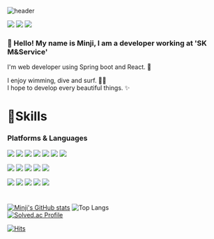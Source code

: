 <!--
**minji428/minji428** is a ✨ _special_ ✨ repository because its `README.md` (this file) appears on your GitHub profile.

Here are some ideas to get you started:

- 🔭 I’m currently working on ...
- 🌱 I’m currently learning ...
- 👯 I’m looking to collaborate on ...
- 🤔 I’m looking for help with ...
- 💬 Ask me about ...
- 📫 How to reach me: ...
- 😄 Pronouns: ...
- ⚡ Fun fact: ...

### Hi there 👋
-->

![header](https://capsule-render.vercel.app/api?type=slice&color=gradient&height=160&section=header&text=MinJi%20Park&fontAlign=50&fontAlignY=70&fontSize=90&fontColor=000000)

<!-- Notion -->
<a href="https://sulfuric-tin-0be.notion.site/283fe820d65e417693805e57f34bc4f9" target="_blank"><img src="https://img.shields.io/badge/Notion-000000?style=for-the-badge&logo=Notion&logoColor=white"/></a>
<a target="_blank" href="mailto:alswl980428@gmail.com"><img src="https://img.shields.io/badge/gamil-EA4335?style=for-the-badge&logo=gmail&logoColor=white"></a>
<img src="https://img.shields.io/badge/minji_428-E4405F?style=for-the-badge&logo=instagram&logoColor=white">


### 👋 Hello! My name is Minji, I am a developer working at 'SK M&Service'<br/>

I'm web developer using Spring boot and React. 💖

I enjoy wimming, dive and surf. 🏄‍♀️ <br/>
I hope to develop every beautiful things. ✨



<!-- Skill -->
# 💪Skills
### Platforms & Languages
<!-- Spring, Spring boot, React, Node.js, Redis, RabbitMq, Yarn -->
<img src="https://img.shields.io/badge/Spring-6DB33F?style=for-the-badge&logo=Spring&logoColor=white"> <img src="https://img.shields.io/badge/springboot-6DB33F?style=for-the-badge&logo=springboot&logoColor=white">
<img src="https://img.shields.io/badge/react-61DAFB?style=for-the-badge&logo=react&logoColor=black">
<img src="https://img.shields.io/badge/node.js-339933?style=for-the-badge&logo=Node.js&logoColor=white">
<img src="https://img.shields.io/badge/Redis-DC382D?style=for-the-badge&logo=Redis&logoColor=white">
<img src="https://img.shields.io/badge/RabbitMQ-FF6600?style=for-the-badge&logo=RabbitMQ&logoColor=white">
<img src="https://img.shields.io/badge/Yarn-2C8EBB?style=for-the-badge&logo=Yarn&logoColor=white">
<br/>

<!-- TypeScript, Java, JavaScript, Python, Jquery -->
<img src="https://img.shields.io/badge/TypeScript-3178C6?style=for-the-badge&logo=TypeScript&logoColor=white"> <img src="https://img.shields.io/badge/java-007396?style=for-the-badge&logo=java&logoColor=white">
<img src="https://img.shields.io/badge/javascript-F7DF1E?style=for-the-badge&logo=javascript&logoColor=black">
<img src="https://img.shields.io/badge/python-3776AB?style=for-the-badge&logo=python&logoColor=white">
<img src="https://img.shields.io/badge/jquery-0769AD?style=for-the-badge&logo=jquery&logoColor=white">
<br/>

<!-- html5, css3, bootstrap, MySQL, Oracle -->
<img src="https://img.shields.io/badge/html5-E34F26?style=for-the-badge&logo=html5&logoColor=white"> <img src="https://img.shields.io/badge/css3-1572B6?style=for-the-badge&logo=css3&logoColor=white">
<img src="https://img.shields.io/badge/bootstrap-7952B3?style=for-the-badge&logo=bootstrap&logoColor=white">
<img src="https://img.shields.io/badge/MySQL-4479A1?style=for-the-badge&logo=MySQL&logoColor=white">
<img src="https://img.shields.io/badge/Oracle-F80000?style=for-the-badge&logo=Oracle&logoColor=white">
<br/>


#
<!-- GitHub 상태 -->
[![Minji's GitHub stats](https://github-readme-stats.vercel.app/api?username=minji428)](https://github.com/minji428/github-readme-stats) ![Top Langs](https://github-readme-stats.vercel.app/api/top-langs/?username=minji428&layout=compact)
<br/>
[![Solved.ac Profile](http://mazassumnida.wtf/api/v2/generate_badge?boj=minji1803)](https://solved.ac/minji1803/)

[![Hits](https://hits.seeyoufarm.com/api/count/incr/badge.svg?url=https%3A%2F%2Fgithub.com%2Fminji428&count_bg=%23F7B7EA&title_bg=%23FF67B9&icon=&icon_color=%23E7E7E7&title=hits&edge_flat=false)](https://hits.seeyoufarm.com)
